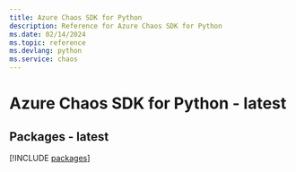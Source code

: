 ```yaml
---
title: Azure Chaos SDK for Python
description: Reference for Azure Chaos SDK for Python
ms.date: 02/14/2024
ms.topic: reference
ms.devlang: python
ms.service: chaos
---
```

# Azure Chaos SDK for Python - latest
## Packages - latest
[!INCLUDE [packages](chaos-index.md)]